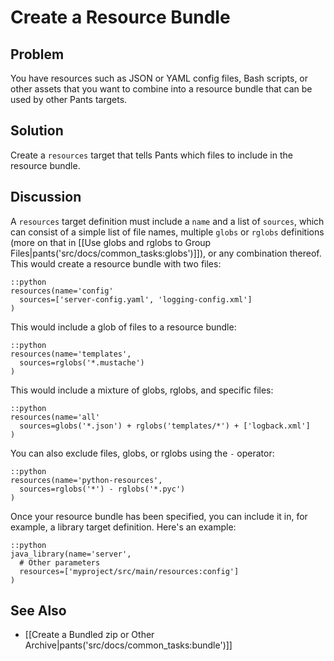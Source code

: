 # Create a Resource Bundle

## Problem

You have resources such as JSON or YAML config files, Bash scripts, or other assets that you want to combine into a resource bundle that can be used by other Pants targets.

## Solution

Create a `resources` target that tells Pants which files to include in the resource bundle.

## Discussion

A `resources` target definition must include a `name` and a list of `sources`, which can consist of a simple list of file names, multiple `globs` or `rglobs` definitions (more on that in [[Use globs and rglobs to Group Files|pants('src/docs/common_tasks:globs')]]), or any combination thereof. This would create a resource bundle with two files:

    ::python
    resources(name='config'
      sources=['server-config.yaml', 'logging-config.xml']
    )

This would include a glob of files to a resource bundle:

    ::python
    resources(name='templates',
      sources=rglobs('*.mustache')
    )

This would include a mixture of globs, rglobs, and specific files:

    ::python
    resources(name='all'
      sources=globs('*.json') + rglobs('templates/*') + ['logback.xml']
    )

You can also exclude files, globs, or rglobs using the `-` operator:

    ::python
    resources(name='python-resources',
      sources=rglobs('*') - rglobs('*.pyc')
    )

Once your resource bundle has been specified, you can include it in, for example, a library target definition. Here's an example:

    ::python
    java_library(name='server',
      # Other parameters
      resources=['myproject/src/main/resources:config']
    )

## See Also

* [[Create a Bundled zip or Other Archive|pants('src/docs/common_tasks:bundle')]]
